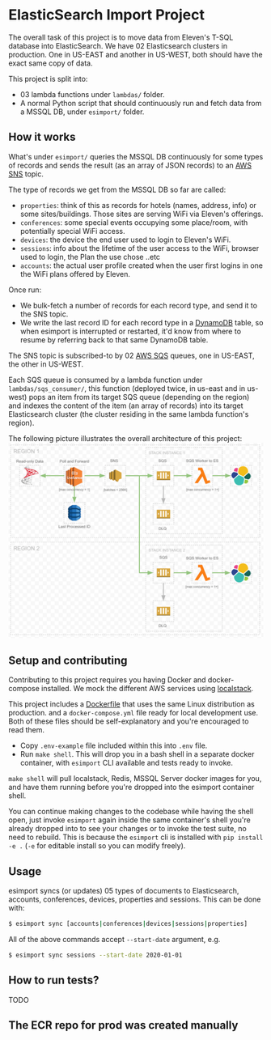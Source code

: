 # ElasticSearch Import Project

The overall task of this project is to move data from Eleven's T-SQL database into ElasticSearch. 
We have 02 Elasticsearch clusters in production. One in US-EAST and another in US-WEST, both should have the exact same copy of data.

This project is split into: 

- 03 lambda functions under `lambdas/` folder.
- A normal Python script that should continuously run and fetch data from a MSSQL DB, under `esimport/` folder.

## How it works


What's under `esimport/` queries the MSSQL DB continuously for some types of records and sends the result (as an array of JSON records) to an [AWS SNS](https://aws.amazon.com/sns/) topic.

The type of records we get from the MSSQL DB so far are called:
- `properties`: think of this as records for hotels (names, address, info) or some sites/buildings. Those sites are serving WiFi via Eleven's offerings. 
- `conferences`: some special events occupying some place/room, with potentially special WiFi access.
- `devices`: the device the end user used to login to Eleven's WiFi.
- `sessions`: info about the lifetime of the user access to the WiFi, browser used to login, the Plan the use chose ..etc
- `accounts`: the actual user profile created when the user first logins in one the WiFi plans offered by Eleven.

Once run:
- We bulk-fetch a number of records for each record type, and send it to the SNS topic.
- We write the last record ID for each record type in a [DynamoDB](https://aws.amazon.com/dynamodb/) table, so when esimport is interrupted or restarted, it'd know from where to resume by referring back to that same DynamoDB table.

The SNS topic is subscribed-to by 02 [AWS SQS](https://aws.amazon.com/sqs/) queues, one in US-EAST, the other in US-WEST.

Each SQS queue is consumed by a lambda function under `lambdas/sqs_consumer/`, this function (deployed twice, in us-east and in us-west) pops an item from its 
target SQS queue (depending on the region) and indexes the content of the item (an array of records) into its target Elasticsearch cluster 
(the cluster residing in the same lambda function's region).


The following picture illustrates the overall architecture of this project:
![ESImport Architecture](architecture.png "ESImport Architecture")

## Setup and contributing

Contributing to this project requires you having Docker and docker-compose installed. We mock the different AWS services using [localstack](https://github.com/localstack/localstack).

This project includes a [Dockerfile](Dockerfile) that uses the same Linux distribution as production. and a `docker-compose.yml` file ready for local development use.
Both of these files should be self-explanatory and you're encouraged to read them.

- Copy `.env-example` file included within this into `.env` file.
- Run `make shell`. This will drop you in a bash shell in a separate docker container, with `esimport` CLI available and tests ready to invoke. 

`make shell` will pull localstack, Redis, MSSQL Server docker images for you, and have them running before you're dropped into the esimport container shell. 

You can continue making changes to the codebase while having the shell open, just invoke `esimport` again inside the same container's shell you're 
already dropped into to see your changes or to invoke the test suite, no need to rebuild. 
This is because the `esimport` cli is installed with `pip install -e .` (`-e` for editable install so you can modify freely).


## Usage

esimport syncs (or updates) 05 types of documents to Elasticsearch, accounts, conferences, devices, properties and sessions. This can be done with:

```bash
$ esimport sync [accounts|conferences|devices|sessions|properties]
```

All of the above commands accept `--start-date` argument, e.g.

```bash
$ esimport sync sessions --start-date 2020-01-01
```


## How to run tests?

TODO



## The ECR repo for prod was created manually
